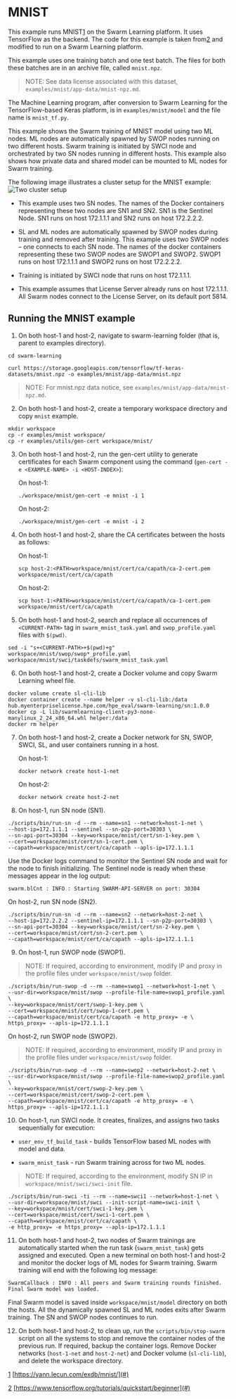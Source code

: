 # <a name="GUID-BEA6EF73-0C25-4489-8BA4-75DE298DB35C"/> MNIST

This example runs MNIST[1](#) on the Swarm Learning platform. It uses TensorFlow as the backend. The code for this example is taken from[2](#) and modified to run on a Swarm Learning platform.

This example uses one training batch and one test batch. The files for both these batches are in an archive file, called `mnist.npz`.

<blockquote>
    
NOTE: See data license associated with this dataset, <code>examples/mnist/app-data/mnist-npz.md</code>.

</blockquote>

The Machine Learning program, after conversion to Swarm Learning for the TensorFlow-based Keras platform, is in `examples/mnist/model` and the file name is `mnist_tf.py`.

This example shows the Swarm training of MNIST model using two ML nodes. ML nodes are automatically spawned by SWOP nodes running on two different hosts. Swarm training is initiated by SWCI node and orchestrated by two SN nodes running in different hosts. This example also shows how private data and shared model can be mounted to ML nodes for Swarm training.

The following image illustrates a cluster setup for the MNIST example:![Two cluster setup](/docs/User/GUID-66B1F78E-34E6-475D-AE8D-966BCF93539B-high.png)

-   This example uses two SN nodes. The names of the Docker containers representing these two nodes are SN1 and SN2. SN1 is the Sentinel Node. SN1 runs on host 172.1.1.1 and SN2 runs on host 172.2.2.2.

-   SL and ML nodes are automatically spawned by SWOP nodes during training and removed after training. This example uses two SWOP nodes – one connects to each SN node. The names of the docker containers representing these two SWOP nodes are SWOP1 and SWOP2. SWOP1 runs on host 172.1.1.1 and SWOP2 runs on host 172.2.2.2.

-   Training is initiated by SWCI node that runs on host 172.1.1.1.

-   This example assumes that License Server already runs on host 172.1.1.1. All Swarm nodes connect to the License Server, on its default port 5814.


## <a name="SECTION_GQT_X4Z_LSB"/> Running the MNIST example

1.  On both host-1 and host-2, navigate to swarm-learning folder \(that is, parent to examples directory\).

```
cd swarm-learning
```

```<a name="CODEBLOCK_IHG_YYX_CTB"/> 
curl https://storage.googleapis.com/tensorflow/tf-keras-datasets/mnist.npz -o examples/mnist/app-data/mnist.npz
```

<blockquote>
   NOTE: For mnist.npz data notice, see <code>examples/mnist/app-data/mnist-npz.md</code>.
</blockquote>

2.  On both host-1 and host-2, create a temporary workspace directory and copy `mnist` example.

```
mkdir workspace
cp -r examples/mnist workspace/
cp -r examples/utils/gen-cert workspace/mnist/
```

3.  On both host-1 and host-2, run the gen-cert utility to generate certificates for each Swarm component using the command \(`gen-cert -e <EXAMPLE-NAME> -i <HOST-INDEX>`\):

    On host-1:

    ```
    ./workspace/mnist/gen-cert -e mnist -i 1
    ```

    On host-2:

    ```
    ./workspace/mnist/gen-cert -e mnist -i 2
    ```

4.  On both host-1 and host-2, share the CA certificates between the hosts as follows:

    On host-1:

    ```
    scp host-2:<PATH>workspace/mnist/cert/ca/capath/ca-2-cert.pem workspace/mnist/cert/ca/capath
    ```

    On host-2:

    ```
    scp host-1:<PATH>workspace/mnist/cert/ca/capath/ca-1-cert.pem workspace/mnist/cert/ca/capath
    ```

5.  On both host-1 and host-2, search and replace all occurrences of `<CURRENT-PATH>` tag in `swarm_mnist_task.yaml` and `swop_profile.yaml` files with `$(pwd)`.

```
sed -i "s+<CURRENT-PATH>+$(pwd)+g" workspace/mnist/swop/swop*_profile.yaml workspace/mnist/swci/taskdefs/swarm_mnist_task.yaml
```

6.  On both host-1 and host-2, create a Docker volume and copy Swarm Learning wheel file.

```
docker volume create sl-cli-lib
docker container create --name helper -v sl-cli-lib:/data hub.myenterpriselicense.hpe.com/hpe_eval/swarm-learning/sn:1.0.0
docker cp -L lib/swarmlearning-client-py3-none-manylinux_2_24_x86_64.whl helper:/data
docker rm helper
```

7.  On both host-1 and host-2, create a Docker network for SN, SWOP, SWCI, SL, and user containers running in a host.

    On host-1:

    ```
    docker network create host-1-net
    ```

    On host-2:

    ```
    docker network create host-2-net
    ```

8.  On host-1, run SN node \(SN1\).

```
./scripts/bin/run-sn -d --rm --name=sn1 --network=host-1-net \
--host-ip=172.1.1.1 --sentinel --sn-p2p-port=30303 \
--sn-api-port=30304 --key=workspace/mnist/cert/sn-1-key.pem \
--cert=workspace/mnist/cert/sn-1-cert.pem \
--capath=workspace/mnist/cert/ca/capath --apls-ip=172.1.1.1
```

Use the Docker logs command to monitor the Sentinel SN node and wait for the node to finish initializing. The Sentinel node is ready when these messages appear in the log output:

```
swarm.blCnt : INFO : Starting SWARM-API-SERVER on port: 30304
```

   On host-2, run SN node (SN2).

   ```
   ./scripts/bin/run-sn -d --rm --name=sn2 --network=host-2-net \
   --host-ip=172.2.2.2 --sentinel-ip=172.1.1.1 --sn-p2p-port=30303 \
   --sn-api-port=30304 --key=workspace/mnist/cert/sn-2-key.pem \
   --cert=workspace/mnist/cert/sn-2-cert.pem \
   --capath=workspace/mnist/cert/ca/capath --apls-ip=172.1.1.1
   ```

9.  On host-1, run SWOP node (SWOP1).

<blockquote>    
    NOTE: If required, according to environment, modify IP and proxy in the profile files under <code>workspace/mnist/swop</code> folder.
</blockquote>

```
./scripts/bin/run-swop -d --rm --name=swop1 --network=host-1-net \
--usr-dir=workspace/mnist/swop --profile-file-name=swop1_profile.yaml \
--key=workspace/mnist/cert/swop-1-key.pem \
--cert=workspace/mnist/cert/swop-1-cert.pem \
--capath=workspace/mnist/cert/ca/capath -e http_proxy= -e \
https_proxy= --apls-ip=172.1.1.1
```

   On host-2, run SWOP node (SWOP2).

<blockquote>
        NOTE: If required, according to environment, modify IP and proxy in the profile files under <code>workspace/mnist/swop</code> folder.
</blockquote>

   ```
   ./scripts/bin/run-swop -d --rm --name=swop2 --network=host-2-net \
   --usr-dir=workspace/mnist/swop --profile-file-name=swop2_profile.yaml \
   --key=workspace/mnist/cert/swop-2-key.pem \
   --cert=workspace/mnist/cert/swop-2-cert.pem \
   --capath=workspace/mnist/cert/ca/capath -e http_proxy= -e \
   https_proxy= --apls-ip=172.1.1.1
   ```

10. On host-1, run SWCI node. It creates, finalizes, and assigns two tasks sequentially for execution:

-   `user_env_tf_build_task` - builds TensorFlow based ML nodes with model and data.

-   `swarm_mnist_task` - run Swarm training across for two ML nodes.

<blockquote>
NOTE: If required, according to the environment, modify SN IP in <code>workspace/mnist/swci/swci-init</code> file.
</blockquote>

```
./scripts/bin/run-swci -ti --rm --name=swci1 --network=host-1-net \
--usr-dir=workspace/mnist/swci --init-script-name=swci-init \
--key=workspace/mnist/cert/swci-1-key.pem \
--cert=workspace/mnist/cert/swci-1-cert.pem \
--capath=workspace/mnist/cert/ca/capath \
-e http_proxy= -e https_proxy= --apls-ip=172.1.1.1
```

11. On both host-1 and host-2, two nodes of Swarm trainings are automatically started when the run task \(`swarm_mnist_task`\) gets assigned and executed. Open a new terminal on both host-1 and host-2 and monitor the docker logs of ML nodes for Swarm training. Swarm training will end with the following log message:

```
SwarmCallback : INFO : All peers and Swarm training rounds finished. Final Swarm model was loaded.
```

Final Swarm model is saved inside `workspace/mnist/model` directory on both the hosts. All the dynamically spawned SL and ML nodes exits after Swarm training. The SN and SWOP nodes continues to run.

12. On both host-1 and host-2, to clean up, run the `scripts/bin/stop-swarm` script on all the systems to stop and remove the container nodes of the previous run. If required, backup the container logs. Remove Docker networks \(`host-1-net` and `host-2-net`\) and Docker volume \(`sl-cli-lib`\), and delete the workspace directory.


[1](#) [https://yann.lecun.com/exdb/mnist/](#)

 [2](#) [https://www.tensorflow.org/tutorials/quickstart/beginner](#)

 

